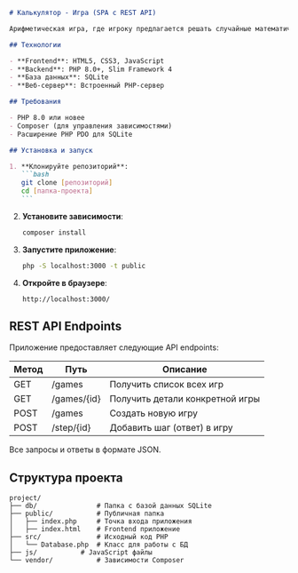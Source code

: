 ````markdown
# Калькулятор - Игра (SPA с REST API)

Арифметическая игра, где игроку предлагается решать случайные математические выражения. Приложение реализовано как Single Page Application с REST API бэкендом.

## Технологии

- **Frontend**: HTML5, CSS3, JavaScript
- **Backend**: PHP 8.0+, Slim Framework 4
- **База данных**: SQLite
- **Веб-сервер**: Встроенный PHP-сервер

## Требования

- PHP 8.0 или новее
- Composer (для управления зависимостями)
- Расширение PHP PDO для SQLite

## Установка и запуск

1. **Клонируйте репозиторий**:
   ```bash
   git clone [репозиторий]
   cd [папка-проекта]
   ```
````

2. **Установите зависимости**:

   ```bash
   composer install
   ```

3. **Запустите приложение**:

   ```bash
   php -S localhost:3000 -t public
   ```

4. **Откройте в браузере**:
   ```
   http://localhost:3000/
   ```

## REST API Endpoints

Приложение предоставляет следующие API endpoints:

| Метод | Путь        | Описание                        |
| ----- | ----------- | ------------------------------- |
| GET   | /games      | Получить список всех игр        |
| GET   | /games/{id} | Получить детали конкретной игры |
| POST  | /games      | Создать новую игру              |
| POST  | /step/{id}  | Добавить шаг (ответ) в игру     |

Все запросы и ответы в формате JSON.

## Структура проекта

```
project/
├── db/               # Папка с базой данных SQLite
├── public/           # Публичная папка
│   ├── index.php     # Точка входа приложения
│   ├── index.html    # Frontend приложение
├── src/              # Исходный код PHP
│   └── Database.php  # Класс для работы с БД
├── js/           # JavaScript файлы
└── vendor/           # Зависимости Composer
```
